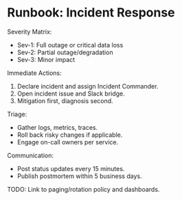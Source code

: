 # Runbook: Incident Response

Severity Matrix:
- Sev-1: Full outage or critical data loss
- Sev-2: Partial outage/degradation
- Sev-3: Minor impact

Immediate Actions:
1. Declare incident and assign Incident Commander.
2. Open incident issue and Slack bridge.
3. Mitigation first, diagnosis second.

Triage:
- Gather logs, metrics, traces.
- Roll back risky changes if applicable.
- Engage on-call owners per service.

Communication:
- Post status updates every 15 minutes.
- Publish postmortem within 5 business days.

TODO: Link to paging/rotation policy and dashboards.